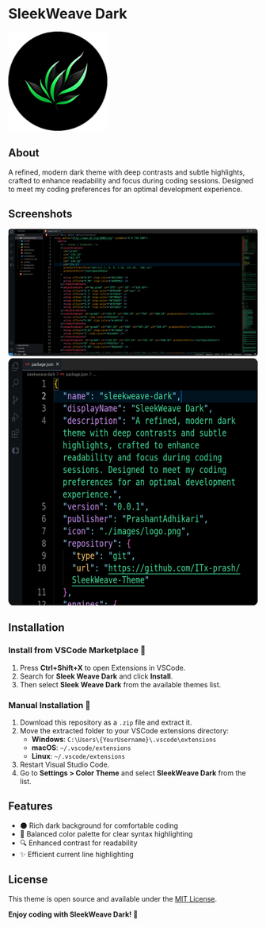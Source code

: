 # SleekWeave Dark

<img src="./images/logo (1).png" alt="Logo" width="200">

## About

A refined, modern dark theme with deep contrasts and subtle highlights, crafted to enhance readability and focus during coding sessions. Designed to meet my coding preferences for an optimal development experience.

## Screenshots

<img src="./images/bg-1.png" alt="Screenshot 1" width="900">
<img src="./images/bg-2.png" alt="Screenshot 2" height="500">

## Installation

### Install from VSCode Marketplace 🛒

1. Press **Ctrl+Shift+X** to open Extensions in VSCode.
2. Search for **Sleek Weave Dark** and click **Install**.
3. Then select **Sleek Weave Dark** from the available themes list.

### Manual Installation 📂

1. Download this repository as a `.zip` file and extract it.
2. Move the extracted folder to your VSCode extensions directory:
   - **Windows**: `C:\Users\{YourUsername}\.vscode\extensions`
   - **macOS**: `~/.vscode/extensions`
   - **Linux**: `~/.vscode/extensions`
3. Restart Visual Studio Code.
4. Go to **Settings > Color Theme** and select **SleekWeave Dark** from the list.

## Features

- 🌑 Rich dark background for comfortable coding
- 🎨 Balanced color palette for clear syntax highlighting
- 🔍 Enhanced contrast for readability
- ✨ Efficient current line highlighting

## License

This theme is open source and available under the [MIT License](LICENSE).

**Enjoy coding with SleekWeave Dark! 🚀**
